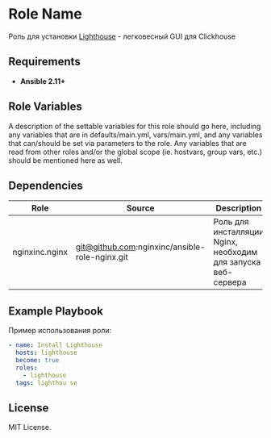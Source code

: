 Role Name
=========

Роль для установки [Lighthouse](https://github.com/VKCOM/lighthouse) - легковесный GUI для Clickhouse

Requirements
------------

- **Ansible 2.11+**

Role Variables
--------------

A description of the settable variables for this role should go here, including any variables that are in defaults/main.yml, vars/main.yml, and any variables that can/should be set via parameters to the role. Any variables that are read from other roles and/or the global scope (ie. hostvars, group vars, etc.) should be mentioned here as well.

Dependencies
------------

| Role | Source | Description |
| ---- | ---- | ---- |
| nginxinc.nginx | git@github.com:nginxinc/ansible-role-nginx.git | Роль для инсталляции Nginx, необходим для запуска веб-сервера |

Example Playbook
----------------

Пример использования роли:

```yaml
- name: Install Lighthouse
  hosts: lighthouse
  become: true
  roles:
    - lighthouse
  tags: lighthou se
```

License
-------

MIT License.
